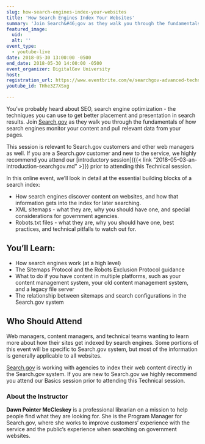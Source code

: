 ```yaml
---
slug: how-search-engines-index-your-websites
title: 'How Search Engines Index Your Websites'
summary: 'Join Search&#46;gov as they walk you through the fundamentals of how search engines monitor your content and pull relevant data from your pages.'
featured_image: 
  uid: 
  alt: ''
event_type: 
  - youtube-live
date: 2018-05-30 13:00:00 -0500
end_date: 2018-05-30 14:00:00 -0500
event_organizer: DigitalGov University
host: 
registration_url: https://www.eventbrite.com/e/searchgov-advanced-technical-registration-45389884366
youtube_id: THhe3Z7XSxg

---
```


You’ve probably heard about SEO, search engine optimization - the techniques you can use to get better placement and presentation in search results. Join [Search.gov](https://search.gov/) as they walk you through the fundamentals of how search engines monitor your content and pull relevant data from your pages.

This session is relevant to Search.gov customers and other web managers as well. If you are a Search.gov customer and new to the service, we highly recommend you attend our [introductory session]({{< link "2018-05-03-an-introduction-searchgov.md" >}}) prior to attending this Technical session. 

In this online event, we’ll look in detail at the essential building blocks of a search index:

- How search engines discover content on websites, and how that information gets into the index for later searching.
- XML sitemaps - what they are, why you should have one, and special considerations for government agencies.
- Robots.txt files - what they are, why you should have one, best practices, and technical pitfalls to watch out for.

## You’ll Learn:

- How search engines work (at a high level)
- The Sitemaps Protocol and the Robots Exclusion Protocol guidance 
- What to do if you have content in multiple platforms, such as your content management system, your old content management system, and a legacy file server
- The relationship between sitemaps and search configurations in the Search.gov system

## Who Should Attend

Web managers, content managers, and technical teams wanting to learn more about how their sites get indexed by search engines. Some portions of this event will be specific to Search.gov system, but most of the information is generally applicable to all websites.

[Search.gov](https://search.gov/) is working with agencies to index their web content directly in the Search.gov system. If you are new to Search.gov we highly recommend you attend our Basics session prior to attending this Technical session. 

### About the Instructor

**Dawn Pointer McCleskey** is a professional librarian on a mission to help people find what they are looking for. She is the Program Manager for Search.gov, where she works to improve customers’ experience with the service and the public’s experience when searching on government websites.
